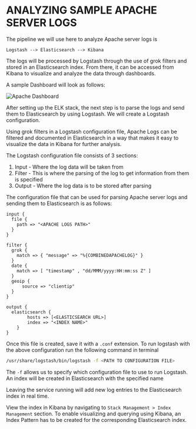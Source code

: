 # ANALYZING SAMPLE APACHE SERVER LOGS 

The pipeline we will use here to analyze Apache server logs is 
```
Logstash --> Elasticsearch --> Kibana
```

The logs will be processed by Logstash through the use of grok filters and stored in an Elasticsearch index. From there, it can be accessed from Kibana to visualize and analyze the data through dashboards.

A sample Dashboard will look as follows:

![Apache Dashboard](https://github.com/arinjay97/IIC-Internship/blob/master/screenshots/Apache%20Logs%20Dashboard.png)

After setting up the ELK stack, the next step is to parse the logs and send them to Elasticsearch by using Logstash. We will create a Logstash configuration.

Using grok filters in a Logstash configuration file, Apache Logs can be filtered and documented in Elasticsearch in a way that makes it easy to visualize the data in Kibana for further analysis.

The Logstash configuration file consists of 3 sections:
1. Input - Where the log data will be taken from
2. Filter - This is where the parsing of the log to get information from them is specified
3. Output - Where the log data is to be stored after parsing

The configuration file that can be used for parsing Apache server logs and sending them to Elasticsearch is as follows:

```config
input {
  file {
    path => "<APACHE LOGS PATH>"
  }
}

filter {
  grok {
    match => { "message" => "%{COMBINEDAPACHELOG}" }
  }
  date {
    match => [ "timestamp" , "dd/MMM/yyyy:HH:mm:ss Z" ]
  }
  geoip {
      source => "clientip"
  }
}

output {
  elasticsearch {
		hosts => [<ELASTICSEARCH URL>]
		index => "<INDEX NAME>"
	}
}
```

Once this file is created, save it with a `.conf` extension. To run logstash with the above configuration run the following command in terminal
```bash
/usr/share/logstash/bin/logstash -f <PATH TO CONFIGURATION FILE>
```

The `-f` allows us to specify which configuration file to use to run Logstash. An index will be created in Elasticsearch with the specified name

Leaving the service running will add new log entries to the Elasticsearch index in real time. 

View the index in Kibana by navigating to `Stack Management > Index Management` section. To enable visualizing and querying using Kibana, an Index Pattern has to be created for the corresponding Elasticsearch index. 
